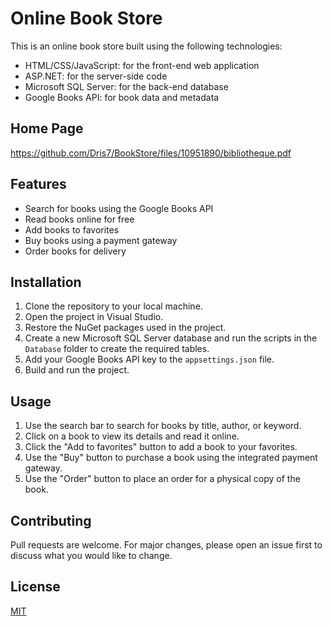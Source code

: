 # Online Book Store

This is an online book store built using the following technologies:

- HTML/CSS/JavaScript: for the front-end web application
- ASP.NET: for the server-side code
- Microsoft SQL Server: for the back-end database
- Google Books API: for book data and metadata
## Home Page
https://github.com/Dris7/BookStore/files/10951890/bibliotheque.pdf
## Features

- Search for books using the Google Books API
- Read books online for free
- Add books to favorites
- Buy books using a payment gateway
- Order books for delivery

## Installation

1. Clone the repository to your local machine.
2. Open the project in Visual Studio.
3. Restore the NuGet packages used in the project.
4. Create a new Microsoft SQL Server database and run the scripts in the `Database` folder to create the required tables.
5. Add your Google Books API key to the `appsettings.json` file.
6. Build and run the project.

## Usage

1. Use the search bar to search for books by title, author, or keyword.
2. Click on a book to view its details and read it online.
3. Click the "Add to favorites" button to add a book to your favorites.
4. Use the "Buy" button to purchase a book using the integrated payment gateway.
5. Use the "Order" button to place an order for a physical copy of the book.

## Contributing

Pull requests are welcome. For major changes, please open an issue first to discuss what you would like to change.

## License

[MIT](https://choosealicense.com/licenses/mit/)

